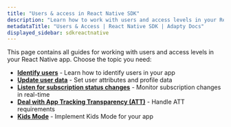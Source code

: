 ```yaml
---
title: "Users & access in React Native SDK"
description: "Learn how to work with users and access levels in your React Native app with Adapty SDK."
metadataTitle: "Users & Access | React Native SDK | Adapty Docs"
displayed_sidebar: sdkreactnative
---
```


This page contains all guides for working with users and access levels in your React Native app. Choose the topic you need:

- **[Identify users](react-native-identifying-users)** - Learn how to identify users in your app
- **[Update user data](react-native-setting-user-attributes)** - Set user attributes and profile data
- **[Listen for subscription status changes](react-native-listen-subscription-changes)** - Monitor subscription changes in real-time
- **[Deal with App Tracking Transparency (ATT)](react-native-deal-with-att)** - Handle ATT requirements
- **[Kids Mode](kids-mode-react-native)** - Implement Kids Mode for your app 